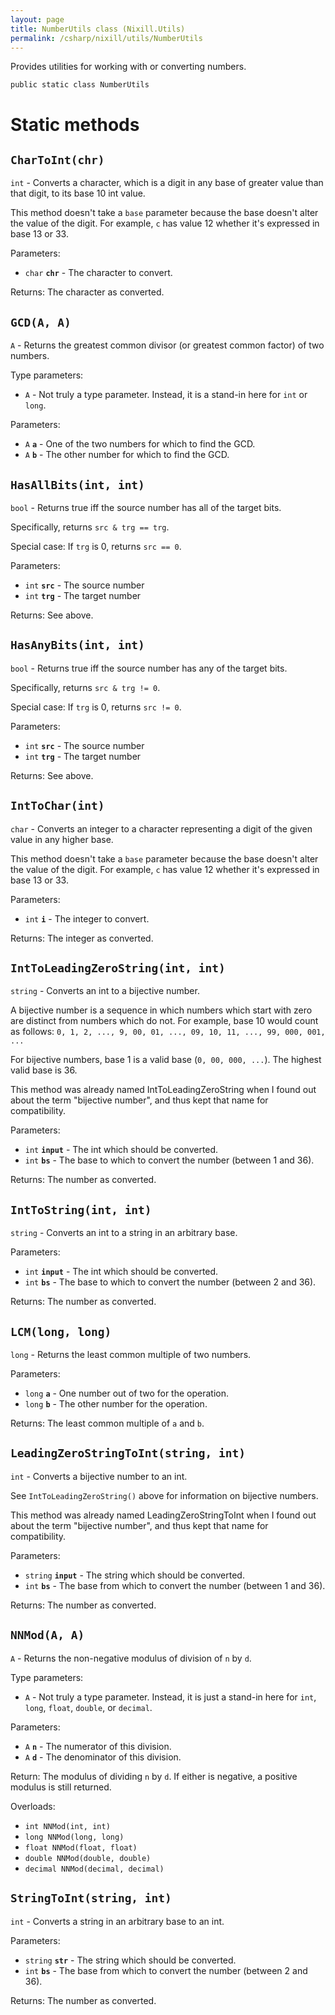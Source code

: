 ```yaml
---
layout: page
title: NumberUtils class (Nixill.Utils)
permalink: /csharp/nixill/utils/NumberUtils
---
```


Provides utilities for working with or converting numbers.

`public static class NumberUtils`

# Static methods
## `CharToInt(chr)`
`int` - Converts a character, which is a digit in any base of greater value than that digit, to its base 10 int value.

This method doesn't take a `base` parameter because the base doesn't alter the value of the digit. For example, `c` has value 12 whether it's expressed in base 13 or 33.

Parameters:
- `char` **`chr`** - The character to convert.

Returns: The character as converted.

## `GCD(A, A)`
`A` - Returns the greatest common divisor (or greatest common factor) of two numbers.

Type parameters:
- `A` - Not truly a type parameter. Instead, it is a stand-in here for `int` or `long`.

Parameters:
- `A` **`a`** - One of the two numbers for which to find the GCD.
- `A` **`b`** - The other number for which to find the GCD.

## `HasAllBits(int, int)`
`bool` - Returns true iff the source number has all of the target bits.

Specifically, returns `src & trg == trg`.

Special case: If `trg` is 0, returns `src == 0`.

Parameters:
- `int` **`src`** - The source number
- `int` **`trg`** - The target number

Returns: See above.

## `HasAnyBits(int, int)`
`bool` - Returns true iff the source number has any of the target bits.

Specifically, returns `src & trg != 0`.

Special case: If `trg` is 0, returns `src != 0`.

Parameters:
- `int` **`src`** - The source number
- `int` **`trg`** - The target number

Returns: See above.

## `IntToChar(int)`
`char` - Converts an integer to a character representing a digit of the given value in any higher base.

This method doesn't take a `base` parameter because the base doesn't alter the value of the digit. For example, `c` has value 12 whether it's expressed in base 13 or 33.

Parameters:
- `int` **`i`** - The integer to convert.

Returns: The integer as converted.

## `IntToLeadingZeroString(int, int)`
`string` - Converts an int to a bijective number.

A bijective number is a sequence in which numbers which start with zero are distinct from numbers which do not. For example, base 10
would count as follows: `0, 1, 2, ..., 9, 00, 01, ..., 09, 10, 11, ..., 99, 000, 001, ...`

For bijective numbers, base 1 is a valid base (`0, 00, 000, ...`). The highest valid base is 36.

This method was already named IntToLeadingZeroString when I found out about the term "bijective number", and thus kept that name for compatibility.

Parameters:
- `int` **`input`** - The int which should be converted.
- `int` **`bs`** - The base to which to convert the number (between 1 and 36).

Returns: The number as converted.

## `IntToString(int, int)`
`string` - Converts an int to a string in an arbitrary base.

Parameters:
- `int` **`input`** - The int which should be converted.
- `int` **`bs`** - The base to which to convert the number (between 2 and 36).

Returns: The number as converted.

## `LCM(long, long)`
`long` - Returns the least common multiple of two numbers.

Parameters:
- `long` **`a`** - One number out of two for the operation.
- `long` **`b`** - The other number for the operation.

Returns: The least common multiple of `a` and `b`.

## `LeadingZeroStringToInt(string, int)`
`int` - Converts a bijective number to an int.

See `IntToLeadingZeroString()` above for information on bijective numbers.

This method was already named LeadingZeroStringToInt when I found out about the term "bijective number", and thus kept that name for compatibility.

Parameters:
- `string` **`input`** - The string which should be converted.
- `int` **`bs`** - The base from which to convert the number (between 1 and 36).

Returns: The number as converted.

## `NNMod(A, A)`
`A` - Returns the non-negative modulus of division of `n` by `d`.

Type parameters:
- `A` - Not truly a type parameter. Instead, it is just a stand-in here for `int`, `long`, `float`, `double`, or `decimal`.

Parameters:
- `A` **`n`** - The numerator of this division.
- `A` **`d`** - The denominator of this division.

Return: The modulus of dividing `n` by `d`. If either is negative, a positive modulus is still returned.

Overloads:
- `int NNMod(int, int)`
- `long NNMod(long, long)`
- `float NNMod(float, float)`
- `double NNMod(double, double)`
- `decimal NNMod(decimal, decimal)`

## `StringToInt(string, int)`
`int` - Converts a string in an arbitrary base to an int.

Parameters:
- `string` **`str`** - The string which should be converted.
- `int` **`bs`** - The base from which to convert the number (between 2 and 36).

Returns: The number as converted.
